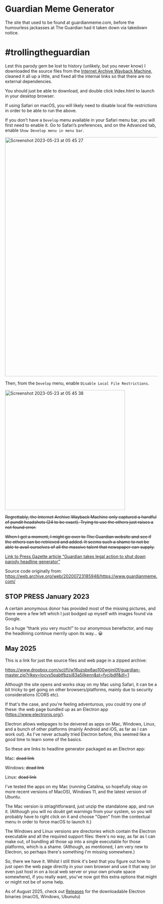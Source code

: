 # Guardian Meme Generator
The site that used to be found at guardianmeme.com, before the humourless jackasses at The Guardian had it taken down via takedown notice.

# #trollingtheguardian

Lest this parody gem be lost to history (unlikely, but you never know) I downloaded the source files from the [Internet Archive Wayback Machine](https://web.archive.org/web/20200723185948/https://www.guardianmeme.com/), cleaned it all up a little, and fixed all the internal links so that there are no external dependencies.

You should just be able to download, and double click index.html to launch in your desktop browser.

If using Safari on macOS, you will likely need to disable local file restrictions in order to be able to run the above.

If you don’t have a `Develop` menu available in your Safari menu bar, you will first need to enable it. Go to Safari’s preferences, and on the Advanced tab, enable `Show Develop menu in menu bar`.

<img width="787" alt="Screenshot 2023-05-23 at 05 45 27" src="https://github.com/charlierobin/guardian/assets/10506323/5eca5d72-c4e2-42fd-a263-36f88d8a0bff">

Then, from the `Develop` menu, enable `Disable Local File Restrictions`.

<img width="395" alt="Screenshot 2023-05-23 at 05 45 38" src="https://github.com/charlierobin/guardian/assets/10506323/5d00836e-ba24-4310-aa22-1b33f012692e">

~~Regrettably, the Internet Archive Wayback Machine only captured a handful of pundit headshots (24 to be exact). Trying to use the others just raises a not found error.~~

~~When I get a moment, I might go over to The Guardian website and see if the others can be retrieved and added. It seems such a shame to not be able to avail ourselves of all the massive talent that newspaper can supply.~~

[Link to Press Gazette article “Guardian takes legal action to shut down parody headline generator”](https://www.pressgazette.co.uk/guardian-takes-legal-action-to-shut-down-parody-headline-generator/)

Source code originally from: https://web.archive.org/web/20200723185948/https://www.guardianmeme.com/

## STOP PRESS January 2023

A certain anonymous donor has provided most of the missing pictures, and there were a few left which I just bodged up myself with images found via Google.

So a huge “thank you very much!” to our anonymous benefactor, and may the headlining continue merrily upon its way… 😀

## May 2025

This is a link for just the source files and web page in a zipped archive:

https://www.dropbox.com/scl/fi/w16uzsbx6ao100wgini0f/guardian-master.zip?rlkey=locvs5pabtfbzsi83a5ilkenn&st=fycjbdlf&dl=1

Although the site opens and works okay on my Mac using Safari, it can be a bit tricky to get going on other browsers/platforms, mainly due to security considerations (CORS etc).

If that's the case, and you're feeling adventurous, you could try one of these: the web page bundled up as an Electron app (https://www.electronjs.org/).

Electron allows webpages to be deivered as apps on Mac, Windows, Linux, and a bunch of other platforms (mainly Android and iOS, as far as I can work out). As I've never actually tried Electron before, this seemed like a good time to learn some of the basics.

So these are links to headline generator packaged as an Electron app:

Mac: ~~dead link~~

Windows: ~~dead link~~

Linux: ~~dead link~~

I've tested the apps on my Mac (running Catalina, so hopefully okay on more recent versions of MacOS), Windows 11, and the latest version of Ubuntu.

The Mac version is striaghtforward, just unzip the standalone app, and run it. (Although you will no doubt get warnings from your system, so you will probably have to right click on it and choose "Open" from the contextual menu in order to force macOS to launch it.)

The Windows and Linux versions are directories which contain the Electron executable and all the required support files: there's no way, as far as I can make out, of bundling all those up into a single executable for those platforms, which is a shame. (Although, as mentioned, I am very new to Electron, so perhaps there's something I'm missing somewhere.)

So, there we have it. Whilst I still think it's best that you figure out how to just open the web page directly in your own browser and use it that way (or even just host in on a local web server or your own private space somewhere), if you really want, you've now got this extra options that might or might not be of some help.

As of August 2025, check out [Releases](https://github.com/charlierobin/guardian/releases) for the downloadable Electron binaries (macOS, Windows, Ubunutu)



